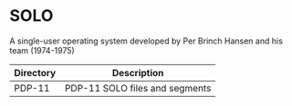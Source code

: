# SOLO
A single-user operating system developed by Per Brinch Hansen and his team (1974-1975)

|Directory|Description                   |
|---------|------------------------------|
|PDP-11   |PDP-11 SOLO files and segments|
